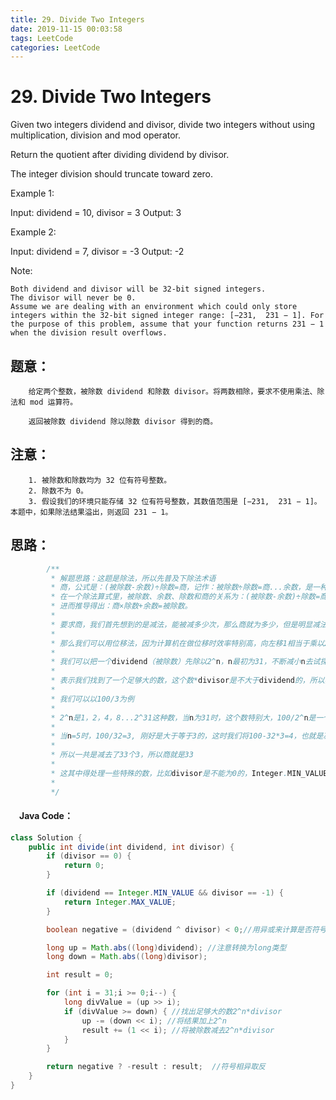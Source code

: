 ```yaml
---
title: 29. Divide Two Integers
date: 2019-11-15 00:03:58
tags: LeetCode
categories: LeetCode
---
```


# 29. Divide Two Integers

Given two integers dividend and divisor, divide two integers without using multiplication, division and mod operator.

Return the quotient after dividing dividend by divisor.

The integer division should truncate toward zero.

Example 1:

Input: dividend = 10, divisor = 3
Output: 3

Example 2:

Input: dividend = 7, divisor = -3
Output: -2

Note:

    Both dividend and divisor will be 32-bit signed integers.
    The divisor will never be 0.
    Assume we are dealing with an environment which could only store integers within the 32-bit signed integer range: [−231,  231 − 1]. For the purpose of this problem, assume that your function returns 231 − 1 when the division result overflows.



<!--more-->

## 题意：

		给定两个整数，被除数 dividend 和除数 divisor。将两数相除，要求不使用乘法、除法和 mod 运算符。

		返回被除数 dividend 除以除数 divisor 得到的商。

## 注意：

		1. 被除数和除数均为 32 位有符号整数。
		2. 除数不为 0。
		3. 假设我们的环境只能存储 32 位有符号整数，其数值范围是 [−231,  231 − 1]。本题中，如果除法结果溢出，则返回 231 − 1。


## 思路：

```Java
		/**
		 * 解题思路：这题是除法，所以先普及下除法术语
		 * 商，公式是：(被除数-余数)÷除数=商，记作：被除数÷除数=商...余数，是一种数学术语。
		 * 在一个除法算式里，被除数、余数、除数和商的关系为：(被除数-余数)÷除数=商，记作：被除数÷除数=商...余数，
		 * 进而推导得出：商×除数+余数=被除数。
		 *
		 * 要求商，我们首先想到的是减法，能被减多少次，那么商就为多少，但是明显减法的效率太低
		 *
		 * 那么我们可以用位移法，因为计算机在做位移时效率特别高，向左移1相当于乘以2，向右位移1相当于除以2
		 *
		 * 我们可以把一个dividend（被除数）先除以2^n，n最初为31，不断减小n去试探,当某个n满足dividend/2^n>=divisor时，
		 *
		 * 表示我们找到了一个足够大的数，这个数*divisor是不大于dividend的，所以我们就可以减去2^n个divisor，以此类推
		 *
		 * 我们可以以100/3为例
		 *
		 * 2^n是1，2，4，8...2^31这种数，当n为31时，这个数特别大，100/2^n是一个很小的数，肯定是小于3的，所以循环下来，
		 *
		 * 当n=5时，100/32=3, 刚好是大于等于3的，这时我们将100-32*3=4，也就是减去了32个3，接下来我们再处理4，同样手法可以再减去一个3
		 *
		 * 所以一共是减去了33个3，所以商就是33
		 *
		 * 这其中得处理一些特殊的数，比如divisor是不能为0的，Integer.MIN_VALUE和Integer.MAX_VALUE
		 *
		 */
 ```


#### 　Java Code：
```java
class Solution {
    public int divide(int dividend, int divisor) {
        if (divisor == 0) {
            return 0;
        }

        if (dividend == Integer.MIN_VALUE && divisor == -1) {
            return Integer.MAX_VALUE;
        }

        boolean negative = (dividend ^ divisor) < 0;//用异或来计算是否符号相异

        long up = Math.abs((long)dividend); //注意转换为long类型
        long down = Math.abs((long)divisor);

        int result = 0;

        for (int i = 31;i >= 0;i--) {
            long divValue = (up >> i);
            if (divValue >= down) { //找出足够大的数2^n*divisor
                up -= (down << i); //将结果加上2^n
                result += (1 << i); //将被除数减去2^n*divisor
            }
        }

        return negative ? -result : result;  //符号相异取反
    }
}
```
